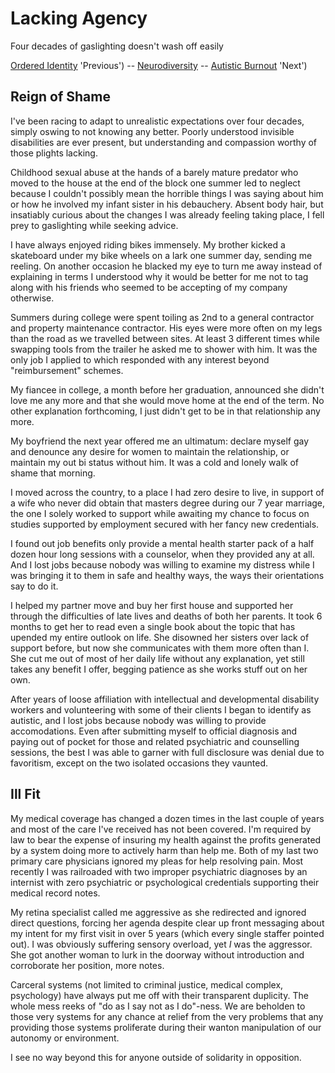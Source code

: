 
Lacking Agency
==============

Four decades of gaslighting doesn't wash off easily

[Ordered Identity](./identity.md) 'Previous')
-- [Neurodiversity](./README.md 'Main')
-- [Autistic Burnout](./burnout.md)  'Next')


Reign of Shame
--------------

I've been racing to adapt to unrealistic expectations over four decades, simply
oswing to not knowing any better.  Poorly understood invisible disabilities are
ever present, but understanding and compassion worthy of those plights lacking.

Childhood sexual abuse at the hands of a barely mature predator who moved to the
house at the end of the block one summer led to neglect because I couldn't
possibly mean the horrible things I was saying about him or how he involved my
infant sister in his debauchery.  Absent body hair, but insatiably curious
about the changes I was already feeling taking place, I fell prey to gaslighting
while seeking advice.

I have always enjoyed riding bikes immensely.  My brother kicked a skateboard
under my bike wheels on a lark one summer day, sending me reeling.  On another
occasion he blacked my eye to turn me away instead of explaining in terms I
understood why it would be better for me not to tag along with his friends who
seemed to be accepting of my company otherwise.

Summers during college were spent toiling as 2nd to a general contractor and
property maintenance contractor.  His eyes were more often on my legs than the
road as we travelled between sites.  At least 3 different times while swapping
tools from the trailer he asked me to shower with him.  It was the only job I
applied to which responded with any interest beyond "reimbursement" schemes.

My fiancee in college, a month before her graduation, announced she didn't love
me any more and that she would move home at the end of the term.  No other
explanation forthcoming, I just didn't get to be in that relationship any more.

My boyfriend the next year offered me an ultimatum: declare myself gay and
denounce any desire for women to maintain the relationship, or maintain my out
bi status without him.  It was a cold and lonely walk of shame that morning.

I moved across the country, to a place I had zero desire to live, in support of
a wife who never did obtain that masters degree during our 7 year marriage, the
one I solely worked to support while awaiting my chance to focus on studies
supported by employment secured with her fancy new credentials.

I found out job benefits only provide a mental health starter pack of a half
dozen hour long sessions with a counselor, when they provided any at all. And I
lost jobs because nobody was willing to examine my distress while I was bringing
it to them in safe and healthy ways, the ways their orientations say to do it.

I helped my partner move and buy her first house and supported her through the
difficulties of late lives and deaths of both her parents.  It took 6 months to
get her to read even a single book about the topic that has upended my entire
outlook on life.  She disowned her sisters over lack of support before, but now
she communicates with them more often than I.  She cut me out of most of her
daily life without any explanation, yet still takes any benefit I offer,
begging patience as she works stuff out on her own.

After years of loose affiliation with intellectual and developmental disability
workers and volunteering with some of their clients I began to identify as
autistic, and I lost jobs because nobody was willing to provide accomodations.
Even after submitting myself to official diagnosis and paying out of pocket for
those and related psychiatric and counselling sessions, the best I was able to
garner with full disclosure was denial due to favoritism, except on the two
isolated occasions they vaunted.


Ill Fit
-------

My medical coverage has changed a dozen times in the last couple of years and
most of the care I've received has not been covered.  I'm required by law to
bear the expense of insuring my health against the profits generated by a
system doing more to actively harm than help me.  Both of my last two primary
care physicians ignored my pleas for help resolving pain.  Most recently I was
railroaded with two improper psychiatric diagnoses by an internist with zero
psychiatric or psychological credentials supporting their medical record notes.

My retina specialist called me aggressive as she redirected and ignored direct
questions, forcing her agenda despite clear up front messaging about my intent
for my first visit in over 5 years (which every single staffer pointed out).  I
was obviously suffering sensory overload, yet *I* was the aggressor.  She got
another woman to lurk in the doorway without introduction and corroborate her
position, more notes.

Carceral systems (not limited to criminal justice, medical complex, psychology)
have always put me off with their transparent duplicity.  The whole mess reeks
of "do as I say not as I do"-ness.  We are beholden to those very systems for
any chance at relief from the very problems that any providing those systems
proliferate during their wanton manipulation of our autonomy or environment.

I see no way beyond this for anyone outside of solidarity in opposition.

